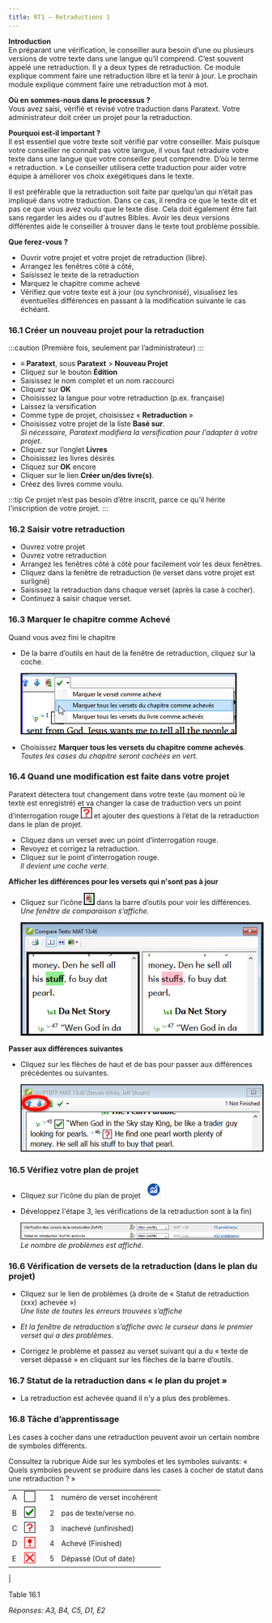 ```yaml
---
title: RT1 – Retraductions 1
---
```

**Introduction**  
En préparant une vérification, le conseiller aura besoin d’une ou plusieurs versions de votre texte dans une langue qu’il comprend. C’est souvent appelé une retraduction. Il y a deux types de retraduction. Ce module explique comment faire une retraduction libre et la tenir à jour. Le prochain module explique comment faire une retraduction mot à mot.

**Où en sommes-nous dans le processus ?**  
Vous avez saisi, vérifié et révisé votre traduction dans Paratext. Votre administrateur doit créer un projet pour la retraduction.

**Pourquoi est-il important ?**  
Il est essentiel que votre texte soit vérifié par votre conseiller. Mais puisque votre conseiller ne connaît pas votre langue, il vous faut retraduire votre texte dans une langue que votre conseiller peut comprendre. D’où le terme « retraduction. » Le conseiller utilisera cette traduction pour aider votre équipe à améliorer vos choix exégétiques dans le texte.

Il est préférable que la retraduction soit faite par quelqu’un qui n’était pas impliqué dans votre traduction. Dans ce cas, il rendra ce que le texte dit et pas ce que vous avez voulu que le texte dise. Cela doit également être fait sans regarder les aides ou d'autres Bibles. Avoir les deux versions différentes aide le conseiller à trouver dans le texte tout problème possible.

**Que ferez-vous ?**  
-   Ouvrir votre projet et votre projet de retraduction (libre).
-   Arrangez les fenêtres côté à côté,
-   Saisissez le texte de la retraduction
-   Marquez le chapitre comme achevé
-   Vérifiez que votre texte est à jour (ou synchronisé), visualisez les éventuelles différences en passant à la modification suivante le cas échéant.

### 16.1 Créer un nouveau projet pour la retraduction

:::caution
(Première fois, seulement par l’administrateur)
:::

-   **≡ Paratext**, sous **Paratext** \> **Nouveau Projet**
-   Cliquez sur le bouton **Édition**
-   Saisissez le nom complet et un nom raccourci
-   Cliquez sur **OK**
-   Choisissez la langue pour votre retraduction (p.ex. française)
-   Laissez la versification
-   Comme type de projet, choisissez « **Retraduction** »
-   Choisissez votre projet de la liste **Basé sur**.  
    *Si nécessaire, Paratext modifiera la versification pour l'adapter à votre projet.*  
-   Cliquez sur l’onglet **Livres**
-   Choisissez les livres désirés
-   Cliquez sur **OK** encore
-   Cliquer sur le lien **Créer un/des livre(s)**.
-   Créez des livres comme voulu.

:::tip
Ce projet n’est pas besoin d’être inscrit, parce ce qu’il hérite l'inscription de votre projet.
:::

### 16.2 Saisir votre retraduction

-   Ouvrez votre projet
-   Ouvrez votre retraduction
-   Arrangez les fenêtres côté à côté pour facilement voir les deux fenêtres.
-   Cliquez dans la fenêtre de retraduction (le verset dans votre projet est surligné)
-   Saisissez la retraduction dans chaque verset (après la case à cocher).
-   Continuez à saisir chaque verset.

### 16.3 Marquer le chapitre comme Achevé

Quand vous avez fini le chapitre

-   De la barre d’outils en haut de la fenêtre de retraduction, cliquez sur la coche.

    ![](../media/fa91cc9ca5da7849a9d3521c106974f4.png)

-   Choisissez **Marquer tous les versets du chapitre comme achevés**.  
    *Toutes les cases du chapitre seront cochées en vert.*

### 16.4 Quand une modification est faite dans votre projet

Paratext détectera tout changement dans votre texte (au moment où le texte est enregistré) et va changer la case de traduction vers un point d’interrogation rouge ![](../media/fd2a2899133a5e6932581c91e4a3f0e3.png) et ajouter des questions à l’état de la retraduction dans le plan de projet.

-   Cliquez dans un verset avec un point d’interrogation rouge.
-   Revoyez et corrigez la retraduction.
-   Cliquez sur le point d’interrogation rouge.  
    *Il devient une coche verte.*

**Afficher les différences pour les versets qui n'sont pas à jour**  
-   Cliquez sur l’icône ![](../media/5b9af43b92e2984dfe2614a1d297c3dd.png) dans la barre d’outils pour voir les différences.  
    *Une fenêtre de comparaison s’affiche.*

    ![](../media/4c4861961bdc6b29ac2b12df524933af.png)

**Passer aux différences suivantes**  
-   Cliquez sur les flèches de haut et de bas pour passer aux différences précédentes ou suivantes.

    ![](../media/66e34d402a20c35065e728c76462356f.png)

### 16.5 Vérifiez votre plan de projet

-   Cliquez sur l’icône du plan de projet ![](../media/d4f73d4e85851f0a7038bdd7f203d5f5.png)
-   Développez l'étape 3, les vérifications de la retraduction sont à la fin)

    ![](../media/51e432962bdc525142b1e8b23fec5ebe.png)  
    *Le nombre de problèmes est affiché.*

### 16.6 Vérification de versets de la retraduction (dans le plan du projet)

-   Cliquez sur le lien de problèmes (à droite de « Statut de retraduction (xxx) achevée »)  
    *Une liste de toutes les erreurs trouvées s’affiche*

-   *Et la fenêtre de retraduction s’affiche avec le curseur dans le premier verset qui a des problèmes.*
-   Corrigez le problème et passez au verset suivant qui a du « texte de verset dépassé » en cliquant sur les flèches de la barre d’outils.

### 16.7 Statut de la retraduction dans « le plan du projet »

-   La retraduction est achevée quand il n'y a plus des problèmes.

### 16.8 Tâche d’apprentissage

Les cases à cocher dans une retraduction peuvent avoir un certain nombre de symboles différents.

Consultez la rubrique Aide sur les symboles et les symboles suivants: « Quels symboles peuvent se produire dans les cases à cocher de statut dans une retraduction ? »

| | | | |  |
|---|-------------------------------------------------|---|---|-----------------------------|
| A | ![](../media/09b61c5c6d378fe5eb55993803e9fa62.png) |   | 1 | numéro de verset incohérent |
| B | ![](../media/137adc925e0bf657c630c10699ddc5f8.png) |   | 2 | pas de texte/verse no.      |
| C | ![](../media/82d0c3ada1245233d0d5fe0b4e650e44.png) |   | 3 | inachevé (unfinished)       |
| D | ![](../media/0cfc20f7ce5ae319c3aeb941e70fa482.png) |   | 4 | Achevé (Finished)           |
| E | ![](../media/aeb91707fa743aa95460a958d7f7f8f4.png) |   | 5 | Dépassé (Out of date)       |
|

Table 16.1

*Réponses: A3, B4, C5, D1, E2*
